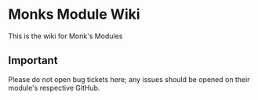 # Monks Module Wiki

This is the wiki for Monk's Modules


## Important

Please do not open bug tickets here; any issues should be opened on their module's respective GitHub.
